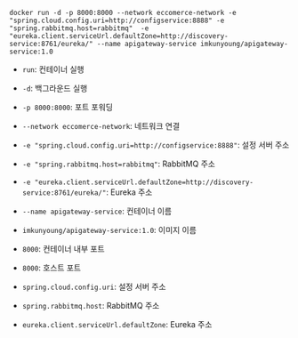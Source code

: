 ```shell
docker run -d -p 8000:8000 --network eccomerce-network -e "spring.cloud.config.uri=http://configservice:8888" -e "spring.rabbitmq.host=rabbitmq"  -e "eureka.client.serviceUrl.defaultZone=http://discovery-service:8761/eureka/" --name apigateway-service imkunyoung/apigateway-service:1.0
```

- ``run``: 컨테이너 실행
- ``-d``: 백그라운드 실행
- ``-p 8000:8000``: 포트 포워딩
- ``--network eccomerce-network``: 네트워크 연결
- ``-e "spring.cloud.config.uri=http://configservice:8888"``: 설정 서버 주소
- ``-e "spring.rabbitmq.host=rabbitmq"``: RabbitMQ 주소
- ``-e "eureka.client.serviceUrl.defaultZone=http://discovery-service:8761/eureka/"``: Eureka 주소
- ``--name apigateway-service``: 컨테이너 이름
- ``imkunyoung/apigateway-service:1.0``: 이미지 이름

- ``8000``: 컨테이너 내부 포트
- ``8000``: 호스트 포트

- ``spring.cloud.config.uri``: 설정 서버 주소
- ``spring.rabbitmq.host``: RabbitMQ 주소
- ``eureka.client.serviceUrl.defaultZone``: Eureka 주소
